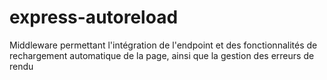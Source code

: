# express-autoreload
Middleware permettant l'intégration de l'endpoint et des fonctionnalités de rechargement automatique de la page, ainsi que la gestion des erreurs de rendu
